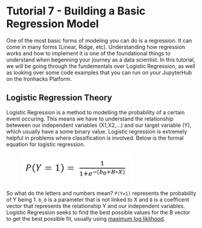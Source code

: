 # Tutorial 7 - Building a Basic Regression Model

One of the most basic forms of modeling you can do is a regression. It can come in many forms (Linear, Ridge, etc). Understanding how regression works and how to implement it is one of the foundational things to understand when begenning your journey as a data scientist. In this tutorial, we will be going through the fundementals over Logistic Regression, as well as looking over some code examples that you can run on your JupyterHub on the Ironhacks Platform.

## Logistic Regression Theory

Logistic Regression is a method to modelling the probability of a certain event occuring. This means we have to understand the relationship beteween our independent variables (X1,X2,...) and our target variable (Y), which usually have a some binary value. Logistic regression is extremely helpful in problems where classification is involved. Below is the formal equation for logistic regression.

<figure>
<img src="images/logistic.JPG" alt="Logistic Regression Equation" width="70%" height="70%"/>
<figcaption align = "center"><b></b>
</figure>

So what do the letters and numbers mean? ```P(Y=1)``` represents the probability of Y being 1. ```b_0``` is a parameter that is not linked to X and ```B``` is a coefficent vector that represents the relationship Y and our independent variables. Logistic Regression seeks to find the best possible values for the B vector to get the best possible fit, usually using [maximum log liklihood](https://towardsdatascience.com/probability-concepts-explained-maximum-likelihood-estimation-c7b4342fdbb1). 